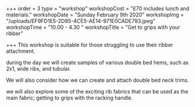 +++
order = 3
type = "workshop"
workshopCost = "£70 includes lunch and materials."
workshopDate = "Sunday February 9th 2020"
workshopImg = "/uploads/EF9FD1E5-2D85-4CE5-AE14-971E0CADE793.jpeg"
workshopTime = "10.00 - 4.30 "
workshopTitle = "Get to grips with your ribber"

+++
This workshop is suitable for those struggling to use their ribber attachment.

during the day we will create samples of various double bed hems, such as 2x1, wide ribs, and tubular. 

We will also consider how we can create and attach double bed neck trims.

we will also explore some of the exciting rib fabrics that can be used as the main fabric; getting to grips with the racking handle.